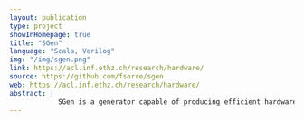 ```yaml
---
layout: publication
type: project
showInHomepage: true
title: "SGen"
language: "Scala, Verilog"
img: "/img/sgen.png"
link: https://acl.inf.ethz.ch/research/hardware/
source: https://github.com/fserre/sgen
web: https://acl.inf.ethz.ch/research/hardware/
abstract: |
            SGen is a generator capable of producing efficient hardware designs operating on <em>streaming</em> datasets. “Streaming” means that the dataset is divided into several chunks that are processed during several cycles, thus allowing a reduced use of resources. The size of these chunks is referred as the streaming width. It outputs a Verilog file that can be used for FPGAs.
---
```

